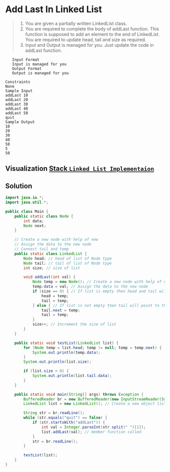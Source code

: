 # Add Last In Linked List

> 1. You are given a partially written LinkedList class.
> 2. You are required to complete the body of addLast function. This function is supposed to add an element to the end of LinkedList. You are required to update head, tail and size as required.
> 3. Input and Output is managed for you. Just update the code in addLast function.

```
   Input Format
   Input is managed for you
   Output Format
   Output is managed for you

Constraints
None
Sample Input
addLast 10
addLast 20
addLast 30
addLast 40
addLast 50
quit
Sample Output
10
20
30
40
50
5
50
```

## Visualization [Stack `Linked List Implementaion`](https://www.cs.usfca.edu/~galles/visualization/StackLL.html)

## Solution

```java
import java.io.*;
import java.util.*;

public class Main {
    public static class Node {
        int data;
        Node next;
    }

    // Create a new node with help of new
    // Assign the data to the new node
    // Connect tail and temp
    public static class LinkedList {
        Node head; // head of list of Node type
        Node tail; // tail of list of Node type
        int size; // size of list

        void addLast(int val) {
            Node temp = new Node(); // Create a new node with help of new
            temp.data = val; // Assign the data to the new node
            if (size == 0) { // If list is empty then head and tail will point to the same node
                head = temp;
                tail = temp;
            } else { // If list is not empty then tail will point to the new node
                tail.next = temp;
                tail = temp;
            }
            size++; // Increment the size of list
        }
    }

    public static void testList(LinkedList list) {
        for (Node temp = list.head; temp != null; temp = temp.next) {
            System.out.println(temp.data);
        }
        System.out.println(list.size);

        if (list.size > 0) {
            System.out.println(list.tail.data);
        }
    }

    public static void main(String[] args) throws Exception {
        BufferedReader br = new BufferedReader(new InputStreamReader(System.in));
        LinkedList list = new LinkedList(); // Create a new object list, got a its memory at heap

        String str = br.readLine();
        while (str.equals("quit") == false) {
            if (str.startsWith("addLast")) {
                int val = Integer.parseInt(str.split(" ")[1]);
                list.addLast(val); // member function called
            }
            str = br.readLine();
        }

        testList(list);
    }
}
```
